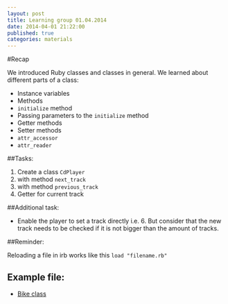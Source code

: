 ```yaml
---
layout: post
title: Learning group 01.04.2014
date: 2014-04-01 21:22:00
published: true
categories: materials
---
```


#Recap

We introduced Ruby classes and classes in general. We learned about different parts of a class:

- Instance variables
- Methods
- `initialize` method
- Passing parameters to the `initialize` method
- Getter methods
- Setter methods
- `attr_accessor`
- `attr_reader`


##Tasks: 

1. Create a class `CdPlayer`
2. with method `next_track`
3. with method `previous_track`
4. Getter for current track

##Additional task:

- Enable the player to set a track directly i.e. 6. But consider that
  the new track needs to be checked if it is not bigger than the amount
of tracks.


##Reminder:

Reloading a file in irb works like this `load "filename.rb"`

## Example file:

- [Bike class](https://github.com/rubyseeds/materials/blob/gh-pages/files/bike_class.rb)
